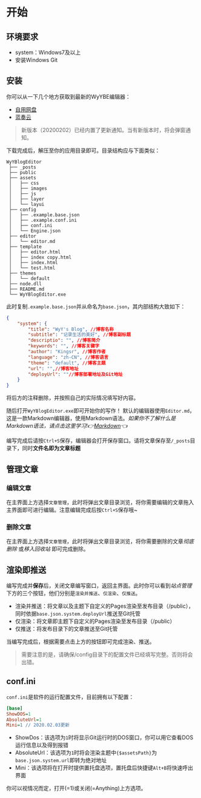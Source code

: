 # 开始

## 环境要求

- system：Windows7及以上
- 安装Windows Git

## 安装

你可以从一下几个地方获取到最新的WyYBE编辑器：

- [自用网盘](https://pan.kingsr.cc/s/9jsmd70c)
- [蓝奏云](https://www.lanzous.com/b00z7ehfe)
  
>新版本（20200202）已经内置了更新通知。当有新版本时，将会弹窗通知。

下载完成后，解压至你的应用目录即可。目录结构应与下面类似：

```dos
WyYBlogEditor
 ├── _posts
 ├── public
 ├── assets
 │   ├── css
 │   ├── images
 │   ├── js
 │   ├── layer
 │   └── layui
 ├── config
 │   ├── .example.base.json
 │   ├── .example.conf.ini
 │   ├── conf.ini
 │   └── Engine.json
 ├── editor
 │   └── editor.md
 ├── template
 │   ├── editor.html
 │   ├── index copy.html
 │   ├── index.html
 │   └── test.html
 ├── themes
 │   └── default
 ├── node.dll
 ├── README.md
 └── WyYBlogEditor.exe
```

此时复制`.example.base.json`并从命名为`base.json`，其内部结构大致如下：

```json
{
    "system": {
        "title": "WyY's Blog", //博客名称
        "subtitle": "记录生活的美好", //博客副标题
        "descriptio": "", //博客简介
        "keywords": "", //博客关键字
        "author": "Kingsr", //博客作者
        "language": "zh-CN", //博客语言
        "theme": "default", //博客主题
        "url": "",//博客地址
        "deployUrl": ""//博客部署地址及Git地址
    }
}
```

将后方的注释删除，并按照自己的实际情况填写好内容。

随后打开`WyYBlogEditor.exe`即可开始你的写作！
默认的编辑器使用`Editor.md`，这是一款Markdown编辑器，使用Markdown语法。*如果你不了解什么是Markdown语法，请点击这里学习!👉[Markdown](http://www.markdown.cn/)👈*

编写完成后请按`Ctrl+S`保存，编辑器会打开保存窗口。请将文章保存至`/_posts`目录下，同时**文件名即为文章标题**

## 管理文章

### 编辑文章

在主界面上方选择`文章管理`，此时将弹出文章目录浏览，将你需要编辑的文章拖入主界面即可进行编辑。注意编辑完成后按`Ctrl+S`保存哦~

### 删除文章

在主界面上方选择`文章管理`，此时将弹出文章目录浏览，将你需要删除的文章*彻底删除* 或*移入回收站* 即可完成删除。

## 渲染即推送

编写完成并**保存**后，关闭文章编写窗口，返回主界面。此时你可以看到*站点管理* 下方的三个按钮，他们分别是`渲染并推送`、`仅渲染`、`仅推送`。

- 渲染并推送：将文章以及主题下自定义的Pages渲染至发布目录（/public），同时依据`base.json.system.deployUrl`推送至Git托管
- 仅渲染：将文章即主题下自定义的Pages渲染至发布目录（/public）
- 仅推送：将发布目录下的文章推送至Git托管

当编写完成后，根据需要点击上方的按钮即可完成渲染、推送。
>需要注意的是，请确保/config目录下的配置文件已经填写完整。否则将会出错。

## conf.ini

`conf.ini`是软件的运行配置文件，目前拥有以下配置：

```ini
[base]
ShowDOS=1
AbsoluteUrl=1
Mini=1 // 2020.02.03更新
```

- ShowDos：该选项为`1`时将显示Git运行时的DOS窗口，你可以用它查看DOS运行信息以及得到报错
- AbsoluteUrl：该选项为`1`时将会渲染主题中`{$assetsPath}`为`base.json.system.url`即转为绝对地址
- Mini：该选项将在打开时提供置托盘选项，置托盘后快捷键`Alt+B`将快速呼出界面

你可以视情况而定，打开(=1)或关闭(=Anything)上方选项。
